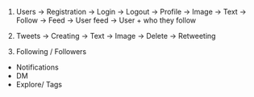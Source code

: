 1. Users
  -> Registration
  -> Login
  -> Logout
  -> Profile
    -> Image
    -> Text
    -> Follow
  -> Feed
    -> User feed
    -> User + who they follow

2. Tweets
    -> Creating
      -> Text
      -> Image
    -> Delete
    -> Retweeting

3. Following / Followers

- Notifications
- DM
- Explore/ Tags